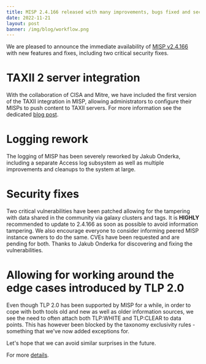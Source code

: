 ```yaml
---
title: MISP 2.4.166 released with many improvements, bugs fixed and security fixes. 
date: 2022-11-21
layout: post
banner: /img/blog/workflow.png 
---
```


We are pleased to announce the immediate availability of [MISP v2.4.166](https://github.com/MISP/MISP/releases/tag/v2.4.166) with new features and fixes, including two critical security fixes.

# TAXII 2 server integration

With the collaboration of CISA and Mitre, we have included the first version of the TAXII integration in MISP, allowing administrators to configure their MISPs to push content to TAXII servers. For more information see the dedicated [blog post](https://misp-project.org/blog/taxii2_first_version.md).

# Logging rework

The logging of MISP has been severely reworked by Jakub Onderka, including a separate Access log subsystem as well as multiple improvements and cleanups to the system at large. 

# Security fixes

Two critical vulnerabilities have been patched allowing for the tampering with data shared in the community via galaxy clusters and tags. It is **HIGHLY** recommended to update to 2.4.166 as soon as possible to avoid information tampering. We also encourage everyone to consider informing peered MISP instance owners to do the same. CVEs have been requested and are pending for both. Thanks to Jakub Onderka for discovering and fixing the vulnerabilities.

# Allowing for working around the edge cases introduced by TLP 2.0 

Even though TLP 2.0 has been supported by MISP for a while, in order to cope with both tools old and new as well as older information sources, we see the need to often attach both TLP:WHITE and TLP:CLEAR to data points. This has however been blocked by the taxonomy exclusivity rules - something that we've now added exceptions for. 

Let's hope that we can avoid similar surprises in the future.

For more [details](https://www.misp-project.org/Changelog-misp-objects.txt).


